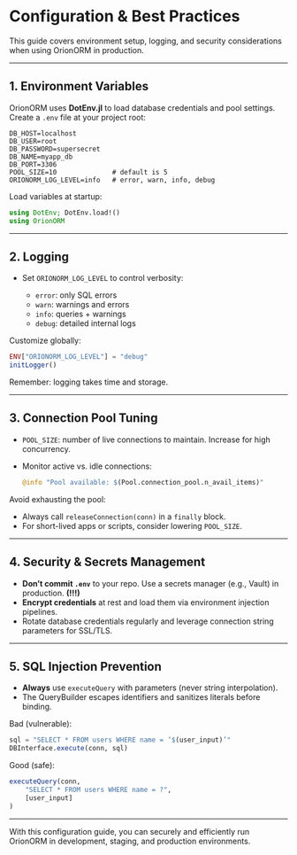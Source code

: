 # Configuration & Best Practices

This guide covers environment setup, logging, and security considerations when using OrionORM in production.

---

## 1. Environment Variables

OrionORM uses **DotEnv.jl** to load database credentials and pool settings. Create a `.env` file at your project root:

```
DB_HOST=localhost
DB_USER=root
DB_PASSWORD=supersecret
DB_NAME=myapp_db
DB_PORT=3306
POOL_SIZE=10              # default is 5
ORIONORM_LOG_LEVEL=info   # error, warn, info, debug
```

Load variables at startup:

```julia
using DotEnv; DotEnv.load!()
using OrionORM
```

---

## 2. Logging

* Set `ORIONORM_LOG_LEVEL` to control verbosity:

  * `error`: only SQL errors
  * `warn`: warnings and errors
  * `info`: queries + warnings
  * `debug`: detailed internal logs

Customize globally:

```julia
ENV["ORIONORM_LOG_LEVEL"] = "debug"
initLogger()
```

Remember: logging takes time and storage.

---

## 3. Connection Pool Tuning

* `POOL_SIZE`: number of live connections to maintain. Increase for high concurrency.
* Monitor active vs. idle connections:

  ```julia
  @info "Pool available: $(Pool.connection_pool.n_avail_items)"
  ```

Avoid exhausting the pool:

* Always call `releaseConnection(conn)` in a `finally` block.
* For short-lived apps or scripts, consider lowering `POOL_SIZE`.

---

## 4. Security & Secrets Management

* **Don’t commit `.env`** to your repo. Use a secrets manager (e.g., Vault) in production. **(!!!)**
* **Encrypt credentials** at rest and load them via environment injection pipelines.
* Rotate database credentials regularly and leverage connection string parameters for SSL/TLS.

---

## 5. SQL Injection Prevention

* **Always** use `executeQuery` with parameters (never string interpolation).
* The QueryBuilder escapes identifiers and sanitizes literals before binding.

Bad (vulnerable):

```julia
sql = "SELECT * FROM users WHERE name = ‘$(user_input)’"
DBInterface.execute(conn, sql)
```

Good (safe):

```julia
executeQuery(conn,
    "SELECT * FROM users WHERE name = ?",
    [user_input]
)
```

---

With this configuration guide, you can securely and efficiently run OrionORM in development, staging, and production environments.
